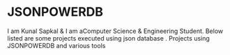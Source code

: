 # JSONPOWERDB
I am Kunal Sapkal & I am aComputer Science & Engineering Student.
Below listed are some projects executed using json database .
Projects using JSONPOWERDB and various tools
